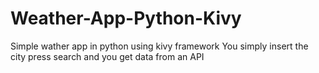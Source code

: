 # Weather-App-Python-Kivy
Simple wather app in python using kivy framework
You simply insert the city press search and you get data from an API
